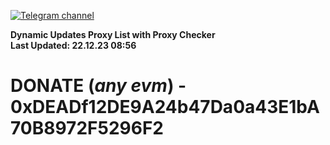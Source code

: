 [![Telegram channel](https://img.shields.io/endpoint?url=https://runkit.io/damiankrawczyk/telegram-badge/branches/master?url=https://t.me/n4z4v0d)](https://t.me/n4z4v0d) 

**Dynamic Updates Proxy List with Proxy Checker**  
**Last Updated: 22.12.23 08:56**

# DONATE (_any evm_) - 0xDEADf12DE9A24b47Da0a43E1bA70B8972F5296F2
